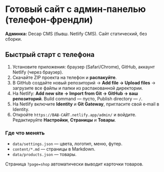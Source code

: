 # Готовый сайт с админ‑панелью (телефон‑френдли)

**Админка:** Decap CMS (бывш. Netlify CMS). Сайт статический, без сборки.

## Быстрый старт с телефона
1) Установите приложения: браузер (Safari/Chrome), GitHub, аккаунт Netlify (через браузер).  
2) Скачайте ZIP проекта на телефон и **распакуйте**.  
3) В GitHub создайте новый репозиторий → **Add file → Upload files** → загрузите все файлы и папки из распакованной директории.  
4) На Netlify: **Add new site → Import from Git → GitHub → ваш репозиторий**. Build command — пусто, Publish directory — `/`.  
5) На Netlify включите **Identity** и **Git Gateway**, пригласите свой e‑mail в Identity.  
6) Откройте `https://ВАШ-САЙТ.netlify.app/admin/` и войдите. Редактируйте **Настройки**, **Страницы** и **Товары**.

### Где что менять
- `data/settings.json` — цвета, логотип, меню, футер.  
- `content/*.md` — страницы в Markdown.  
- `data/products.json` — товары.

Страница `?page=shop` автоматически выводит карточки товаров.
